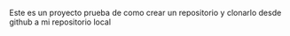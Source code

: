 Este es un proyecto prueba de como crear un repositorio y clonarlo desde github a mi repositorio local